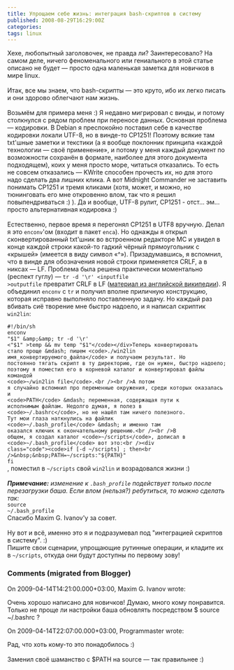 ```yaml
---
title: Упрощаем себе жизнь: интеграция bash-скриптов в систему
published: 2008-08-29T16:29:00Z
categories: 
tags: linux
---
```


Хехе, любопытный заголовочек, не правда ли? Заинтересовало? На самом деле, ничего феноменального или гениального в этой статье описано не будет — просто одна маленькая заметка для новичков в мире linux.<br /><a name='more'></a><br />Итак, все мы знаем, что bash-скрипты — это круто, ибо их легко писать и они здорово облегчают нам жизнь.<br /><br />Возьмём для примера меня :) Я недавно мигрировал с винды, и потому столкнулся с рядом проблем при переносе данных. Основная проблема — кодировки. В Debian я преспокойно поставил себе в качестве кодировки локали UTF-8, но в винде-то CP1251! Поэтому всякие там txt'шные заметки и текстики (а я вообще поклонник принципа «каждой технологии — своё применение», и потому у меня каждый документ по возможности сохранён в формате, наиболее для этого документа подходящем), коих у меня просто море, читаться отказались. То есть не совсем отказались &mdash; KWrite способен прочесть их, но для этого надо сделать два лишних клика. А вот Midnight Commander не заставить понимать CP1251 и тремя кликами (хотя, может, и можно, но тюнинговать его мне откровенно влом, так что я решил повыпендриваться :) ). Да и вообще, UTF-8 рулит, CP1251 - отст… эм… просто альтернативная кодировка :)<br /><br />Естественно, первое время я перегонял CP1251 в UTF8 вручную. Делал я это <code>enconv</code>'ом (входит в пакет <code>enca</code>). Но однажды я открыл сконвертированный txt'шник во встроенном редакторе MC и увидел в конце каждой строки какой-то гадкий чёрный прямоугольник с «крышей» (имеется в виду символ «^»). Призадумавшись, я вспомнил, что в винде для обозначения новой строки применяется CRLF, а в никсах &mdash; LF. Проблема была решена практически моментально (респект гуглу) &mdash; <code>tr -d '\r' &lt;inputfile &gt;outputfile</code> превратит CRLF в LF (<a href="http://en.wikipedia.org/Wiki/Newline">материал из английской википедии</a>). Я объединил <code>enconv</code> с <code>tr</code> и получил вполне приличную конструкцию, которая исправно выполняло поставленную задачу. Но каждый раз вбивать сиё творение мне быстро надоело, и я написал скриптик <code>win2lin</code>:<br /><div class="code"><code>#!/bin/sh<br />enconv "$1" &amp;&amp; tr -d '\r' <"$1" >temp &amp;&amp; mv temp "$1"</code></div>Теперь конвертировать стало проще &mdash; пишем <code>./win2lin имя_конвертируемого_файла</code> и получаем результат. Но постоянно тягать скрипт в ту директорию, где он нужен, быстро надоело; поэтому я поместил его в корневой каталог и конвертировал файлы командой <code>~/win2lin file</code>.<br /><br />А потом я случайно вспомнил про переменные окружения, среди которых оказалась и <code>PATH</code> &mdash; переменная, содержащая пути к исполнимым файлам. Недолго думая, я полез в <code>~/.bashrc</code>, но не нашёл там ничего полезного. Тут мои глаза наткнулись на файлик <code>~/.bash_profile</code> &mdash; и именно там оказался ключик к окончательному решению.<br /><br />В общем, я создал каталог <code>~/scripts</code>, дописал в <code>~/.bash_profile</code> вот это:<br /><div class="code"><code>if [-d ~/scripts] ; then<br />&nbsp;&nbsp;PATH=~/scripts:"${PATH}"<br />fi</code></div>, поместил в <code>~/scripts</code> свой <code>win2lin</code> и возрадовался жизни :)<br /><br /><i><b>Примечание:</b> изменение к <code>.bash_profile</code> подействует только после перезагрузки баша. Если влом (нельзя?) ребутиться, то можно сделать так:</i><br /><div class="code"><code>source ~/.bash_profile</code></div>Спасибо Maxim G. Ivanov'у за совет.<br /><br />Ну вот и всё, именно это я и подразумевал под "интеграцией скриптов в систему". :)<br />Пишите свои сценарии, упрощающие рутинные операции, и кладите их в <code>~/scripts</code>, откуда они будут доступны по первому зову!

<h3 id='hakyll-convert-comments-title'>Comments (migrated from Blogger)</h3>
<div class='hakyll-convert-comment'>
<p class='hakyll-convert-comment-date'>On 2009-04-14T14:21:00.000+03:00, Maxim G. Ivanov wrote:</p>
<p class='hakyll-convert-comment-body'>
Очень хорошо написано для новичков!  Думаю, много кому понравится.  Только не проще ли настройки баша обновлять посредством $ source ~/.bashrc ?
</p>
</div>

<div class='hakyll-convert-comment'>
<p class='hakyll-convert-comment-date'>On 2009-04-14T22:07:00.000+03:00, Programmaster wrote:</p>
<p class='hakyll-convert-comment-body'>
Рад, что хоть кому-то это понадобилось :)<br /><br />Заменил своё шаманство с $PATH на source — так правильнее :)
</p>
</div>




